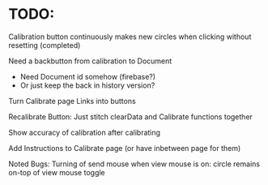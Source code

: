 # TODO:

Calibration button continuously makes new circles when clicking without resetting (completed)

Need a backbutton from calibration to Document
- Need Document id somehow (firebase?)
- Or just keep the back in history version?

Turn Calibrate page Links into buttons

Recalibrate Button: Just stitch clearData and Calibrate functions together

Show accuracy of calibration after calibrating

Add Instructions to Calibrate page (or have inbetween page for them)

Noted Bugs: Turning of send mouse when view mouse is on: circle remains on-top of view mouse toggle
